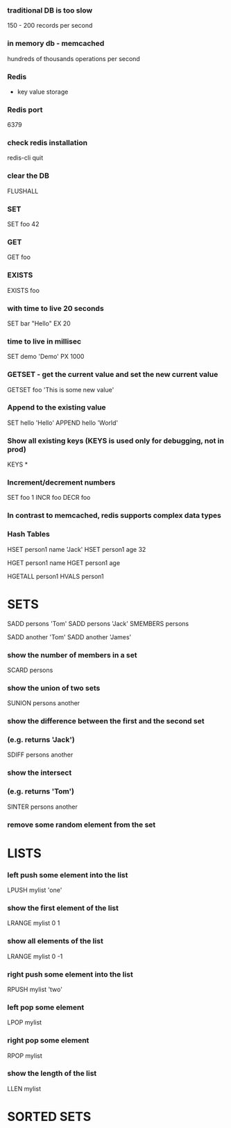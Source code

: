 ### traditional DB is too slow
150 - 200 records per second

### in memory db - memcached
hundreds of thousands operations per second

### Redis
- key value storage


### Redis port
6379

### check redis installation
redis-cli
quit

### clear the DB
FLUSHALL


### SET
SET foo 42

### GET
GET foo

### EXISTS
EXISTS foo

### with time to live 20 seconds
SET bar "Hello" EX 20

### time to live in millisec
SET demo 'Demo' PX 1000


### GETSET - get the current value and set the new current value
GETSET foo 'This is some new value'

### Append to the existing value
SET hello 'Hello'
APPEND hello 'World'


### Show all existing keys (KEYS is used only for debugging, not in prod)
KEYS *


### Increment/decrement numbers
SET foo 1
INCR foo
DECR foo





### In contrast to memcached, redis supports complex data types
### Hash Tables
HSET person1 name 'Jack'
HSET person1 age 32

HGET person1 name
HGET person1 age

HGETALL person1
HVALS person1




# SETS
SADD persons 'Tom'
SADD persons 'Jack'
SMEMBERS persons

SADD another 'Tom'
SADD another 'James'

### show the number of members in a set
SCARD persons

### show the union of two sets
SUNION persons another

### show the difference between the first and the second set
### (e.g. returns 'Jack')
SDIFF persons another

### show the intersect 
### (e.g. returns 'Tom')
SINTER persons another

### remove some random element from the set




# LISTS
### left push some element into the list
LPUSH mylist 'one'

### show the first element of the list
LRANGE mylist 0 1

### show all elements of the list
LRANGE mylist 0 -1

### right push some element into the list
RPUSH mylist 'two'

### left pop some element
LPOP mylist

### right pop some element
RPOP mylist

### show the length of the list
LLEN mylist



# SORTED SETS














